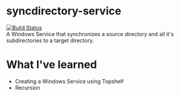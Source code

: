 # syncdirectory-service
[![Build Status](https://dev.azure.com/mmmolin78/mmmolin/_apis/build/status/mmmolin.syncdirectory-service?branchName=master)](https://dev.azure.com/mmmolin78/mmmolin/_build/latest?definitionId=7&branchName=master)\
A Windows Service that synchronizes a source directory and all it's subdirectories to a target directory.

# What I've learned
* Creating a Windows Service using Topshelf
* Recursion

